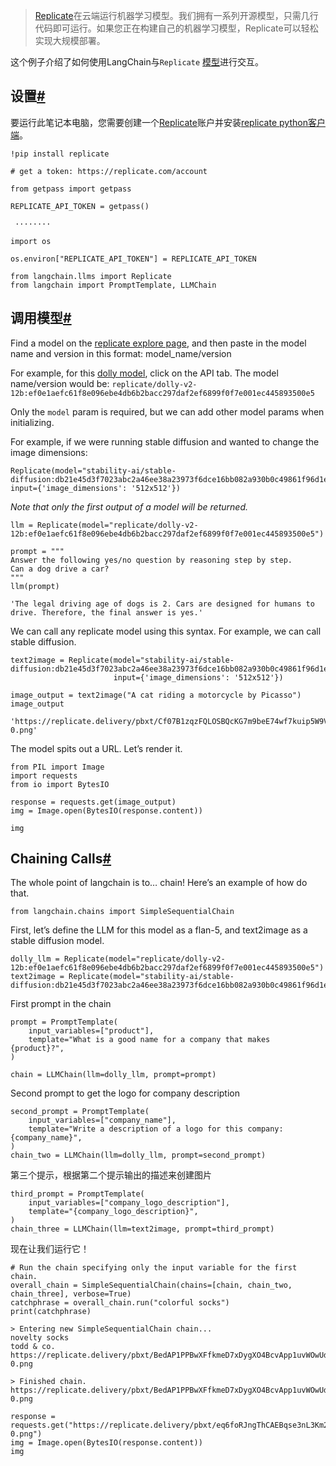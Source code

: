 



> 
> [Replicate](https://replicate.com/blog/machine-learning-needs-better-tools)在云端运行机器学习模型。我们拥有一系列开源模型，只需几行代码即可运行。如果您正在构建自己的机器学习模型，Replicate可以轻松实现大规模部署。
> 
> 
> 

这个例子介绍了如何使用LangChain与`Replicate` [模型](https://replicate.com/explore)进行交互。

设置[#](#setup "永久链接到此标题")
------------------------

要运行此笔记本电脑，您需要创建一个[Replicate](https://replicate.com)账户并安装[replicate python客户端](https://github.com/replicate/replicate-python)。

```
!pip install replicate

```

```
# get a token: https://replicate.com/account

from getpass import getpass

REPLICATE_API_TOKEN = getpass()

```

```
 ········

```

```
import os

os.environ["REPLICATE_API_TOKEN"] = REPLICATE_API_TOKEN

```

```
from langchain.llms import Replicate
from langchain import PromptTemplate, LLMChain

```

调用模型[#](#calling-a-model "永久链接到此标题")
------------------------------------

Find a model on the [replicate explore page](https://replicate.com/explore), and then paste in the model name and version in this format: model_name/version

For example, for this [dolly model](https://replicate.com/replicate/dolly-v2-12b), click on the API tab. The model name/version would be: `replicate/dolly-v2-12b:ef0e1aefc61f8e096ebe4db6b2bacc297daf2ef6899f0f7e001ec445893500e5`

Only the `model` param is required, but we can add other model params when initializing.

For example, if we were running stable diffusion and wanted to change the image dimensions:

```
Replicate(model="stability-ai/stable-diffusion:db21e45d3f7023abc2a46ee38a23973f6dce16bb082a930b0c49861f96d1e5bf", input={'image_dimensions': '512x512'})

```

*Note that only the first output of a model will be returned.*

```
llm = Replicate(model="replicate/dolly-v2-12b:ef0e1aefc61f8e096ebe4db6b2bacc297daf2ef6899f0f7e001ec445893500e5")

```

```
prompt = """
Answer the following yes/no question by reasoning step by step. 
Can a dog drive a car?
"""
llm(prompt)

```

```
'The legal driving age of dogs is 2. Cars are designed for humans to drive. Therefore, the final answer is yes.'

```

We can call any replicate model using this syntax. For example, we can call stable diffusion.

```
text2image = Replicate(model="stability-ai/stable-diffusion:db21e45d3f7023abc2a46ee38a23973f6dce16bb082a930b0c49861f96d1e5bf", 
                       input={'image_dimensions': '512x512'})

```

```
image_output = text2image("A cat riding a motorcycle by Picasso")
image_output

```

```
'https://replicate.delivery/pbxt/Cf07B1zqzFQLOSBQcKG7m9beE74wf7kuip5W9VxHJFembefKE/out-0.png'

```

The model spits out a URL. Let’s render it.

```
from PIL import Image
import requests
from io import BytesIO

response = requests.get(image_output)
img = Image.open(BytesIO(response.content))

img

```


Chaining Calls[#](#chaining-calls "Permalink to this headline")
---------------------------------------------------------------

The whole point of langchain is to… chain! Here’s an example of how do that.

```
from langchain.chains import SimpleSequentialChain

```

First, let’s define the LLM for this model as a flan-5, and text2image as a stable diffusion model.

```
dolly_llm = Replicate(model="replicate/dolly-v2-12b:ef0e1aefc61f8e096ebe4db6b2bacc297daf2ef6899f0f7e001ec445893500e5")
text2image = Replicate(model="stability-ai/stable-diffusion:db21e45d3f7023abc2a46ee38a23973f6dce16bb082a930b0c49861f96d1e5bf")

```

First prompt in the chain

```
prompt = PromptTemplate(
    input_variables=["product"],
    template="What is a good name for a company that makes {product}?",
)

chain = LLMChain(llm=dolly_llm, prompt=prompt)

```

Second prompt to get the logo for company description

```
second_prompt = PromptTemplate(
    input_variables=["company_name"],
    template="Write a description of a logo for this company: {company_name}",
)
chain_two = LLMChain(llm=dolly_llm, prompt=second_prompt)

```

第三个提示，根据第二个提示输出的描述来创建图片

```
third_prompt = PromptTemplate(
    input_variables=["company_logo_description"],
    template="{company_logo_description}",
)
chain_three = LLMChain(llm=text2image, prompt=third_prompt)

```

现在让我们运行它！

```
# Run the chain specifying only the input variable for the first chain.
overall_chain = SimpleSequentialChain(chains=[chain, chain_two, chain_three], verbose=True)
catchphrase = overall_chain.run("colorful socks")
print(catchphrase)

```

```
> Entering new SimpleSequentialChain chain...
novelty socks
todd & co.
https://replicate.delivery/pbxt/BedAP1PPBwXFfkmeD7xDygXO4BcvApp1uvWOwUdHM4tcQfvCB/out-0.png

> Finished chain.
https://replicate.delivery/pbxt/BedAP1PPBwXFfkmeD7xDygXO4BcvApp1uvWOwUdHM4tcQfvCB/out-0.png

```

```
response = requests.get("https://replicate.delivery/pbxt/eq6foRJngThCAEBqse3nL3Km2MBfLnWQNd0Hy2SQRo2LuprCB/out-0.png")
img = Image.open(BytesIO(response.content))
img

```


